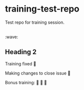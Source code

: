 # training-test-repo
Test repo for training session.

<br> 
:wave:

## Heading 2

Training fixed :slightly_smiling_face:

Making changes to close issue :wave:

Bonus training:
:watermelon: :banana: :apple:
